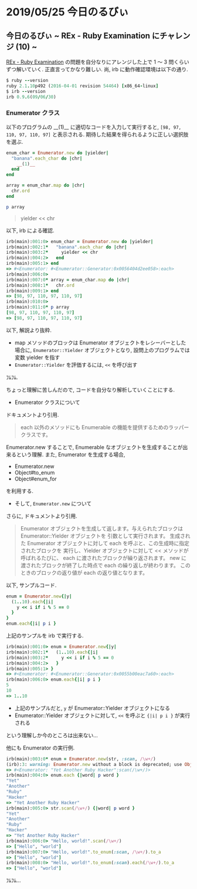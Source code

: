 # 2019/05/25 今日のるびぃ

## 今日のるびぃ ~ REx - Ruby Examination にチャレンジ (10) ~

[REx - Ruby Examination](https://rex.libertyfish.co.jp/) の問題を自分なりにアレンジした上で 1 〜 3 問くらいずつ解いていく. 正直言ってかなり難しい. 尚, irb に動作確認環境は以下の通り.

```ruby
$ ruby --version
ruby 2.1.10p492 (2016-04-01 revision 54464) [x86_64-linux]
$ irb --version
irb 0.9.6(09/06/30)
```

### Enumerator クラス

以下のプログラムの \_\_(1)\_\_ に適切なコードを入力して実行すると, `[98, 97, 110, 97, 110, 97]` と表示される.
期待した結果を得られるように正しい選択肢を選ぶ.

```ruby
enum_char = Enumerator.new do |yielder|
  "banana".each_char do |chr|
    __(1)__
  end
end

array = enum_char.map do |chr|
  chr.ord
end

p array
```

> yielder << chr

以下, irb による確認.

```ruby
irb(main):001:0> enum_char = Enumerator.new do |yielder|
irb(main):002:1*   "banana".each_char do |chr|
irb(main):003:2*     yielder << chr
irb(main):004:2>   end
irb(main):005:1> end
=> #<Enumerator: #<Enumerator::Generator:0x0056404d2ee058>:each>
irb(main):006:0> 
irb(main):007:0* array = enum_char.map do |chr|
irb(main):008:1*   chr.ord
irb(main):009:1> end
=> [98, 97, 110, 97, 110, 97]
irb(main):010:0> 
irb(main):011:0* p array
[98, 97, 110, 97, 110, 97]
=> [98, 97, 110, 97, 110, 97]
```

以下, 解説より抜粋.

* map メソッドのブロックは Enumerator オブジェクトをレシーバーとした場合に, `Enumerator::Yielder` オブジェクトとなり, 設問上のプログラムでは変数 yielder を指す
* `Enumerator::Yielder` を評価するには, `<<` を呼び出す

ﾌﾑﾌﾑ.

ちょっと理解に苦しんだので, コードを自分なり解析していくことにする.

* Enumerator クラスについて

ドキュメントより引用.

> each 以外のメソッドにも Enumerable の機能を提供するためのラッパークラスです。

Enumerator.new することで, Enumerable なオブジェクトを生成することが出来るという理解. また, Enumerator を生成する場合,

* Enumerator.new
* Object#to_enum
* Object#enum_for

を利用する.

* そして, `Enumerator.new` について

さらに, ドキュメントより引用.

> Enumerator オブジェクトを生成して返します。与えられたブロックは Enumerator::Yielder オブジェクトを 引数として実行されます。
> 生成された Enumerator オブジェクトに対して each を呼ぶと、この生成時に指定されたブロックを 実行し、Yielder オブジェクトに対して << メソッドが呼ばれるたびに、 each に渡されたブロックが繰り返されます。
> new に渡されたブロックが終了した時点で each の繰り返しが終わります。 このときのブロックの返り値が each の返り値となります。

以下, サンプルコード.

```ruby
enum = Enumerator.new{|y|
  (1..10).each{|i|
    y << i if i % 5 == 0
  }
}
enum.each{|i| p i }
```

上記のサンプルを irb で実行する.

```ruby
irb(main):001:0> enum = Enumerator.new{|y|
irb(main):002:1*   (1..10).each{|i|
irb(main):003:2*     y << i if i % 5 == 0
irb(main):004:2>   }
irb(main):005:1> }
=> #<Enumerator: #<Enumerator::Generator:0x0055b00eac7a60>:each>
irb(main):006:0> enum.each{|i| p i }
5
10
=> 1..10
```

* 上記のサンプルだと, `y` が Enumerator::Yielder オブジェクトになる
* Enumerator::Yielder オブジェクトに対して, `<<` を呼ぶと `{|i| p i }` が実行される

という理解しか今のところは出来ない...

他にも Enumerator の実行例.

```ruby
irb(main):003:0* enum = Enumerator.new(str, :scan, /\w+/)
(irb):3: warning: Enumerator.new without a block is deprecated; use Object#to_enum
=> #<Enumerator: "Yet Another Ruby Hacker":scan(/\w+/)>
irb(main):004:0> enum.each {|word| p word }
"Yet"
"Another"
"Ruby"
"Hacker"
=> "Yet Another Ruby Hacker"
irb(main):005:0> str.scan(/\w+/) {|word| p word }
"Yet"
"Another"
"Ruby"
"Hacker"
=> "Yet Another Ruby Hacker"
irb(main):006:0> "Hello, world!".scan(/\w+/)
=> ["Hello", "world"]
irb(main):007:0> "Hello, world!".to_enum(:scan, /\w+/).to_a
=> ["Hello", "world"]
irb(main):008:0> "Hello, world!".to_enum(:scan).each(/\w+/).to_a
=> ["Hello", "world"]
```

ﾌﾑﾌﾑ...
